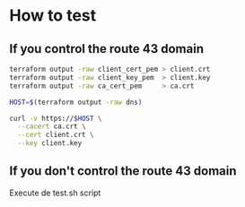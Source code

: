 
# How to test

## If you control the route 43 domain
```bash
terraform output -raw client_cert_pem > client.crt
terraform output -raw client_key_pem  > client.key
terraform output -raw ca_cert_pem     > ca.crt

HOST=$(terraform output -raw dns)

curl -v https://$HOST \
  --cacert ca.crt \
  --cert client.crt \
  --key client.key
```

## If you don't control the route 43 domain
Execute de test.sh script